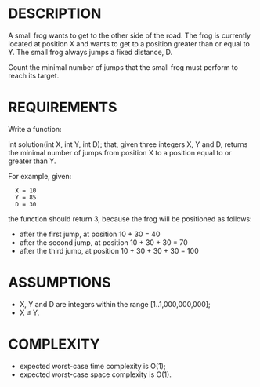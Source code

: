 DESCRIPTION
===========
A small frog wants to get to the other side of the road. The frog is currently located at position X and wants to get to a position greater than or equal to Y. The small frog always jumps a fixed distance, D.

Count the minimal number of jumps that the small frog must perform to reach its target.

REQUIREMENTS
============
Write a function:

int solution(int X, int Y, int D);
that, given three integers X, Y and D, returns the minimal number of jumps from position X to a position equal to or greater than Y.

For example, given:
```
  X = 10
  Y = 85
  D = 30
```
the function should return 3, because the frog will be positioned as follows:

* after the first jump, at position 10 + 30 = 40
* after the second jump, at position 10 + 30 + 30 = 70
* after the third jump, at position 10 + 30 + 30 + 30 = 100

ASSUMPTIONS
===========
* X, Y and D are integers within the range [1..1,000,000,000];
* X ≤ Y.

COMPLEXITY
===========
* expected worst-case time complexity is O(1);
* expected worst-case space complexity is O(1).